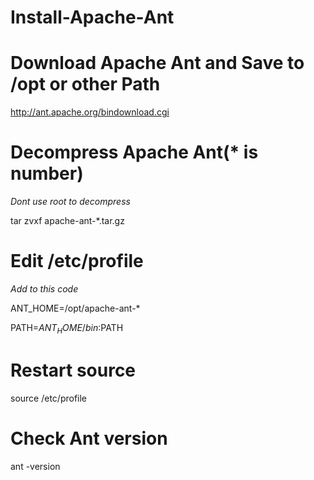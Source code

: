 Install-Apache-Ant
==================
Download Apache Ant and Save to /opt or other Path
==================
http://ant.apache.org/bindownload.cgi

Decompress Apache Ant(* is number)
==================
*Dont use root to decompress*

tar zvxf apache-ant-*.tar.gz


Edit /etc/profile
==================
*Add to this code*

ANT_HOME=/opt/apache-ant-*

PATH=$ANT_HOME/bin:$PATH

Restart source
==================
source  /etc/profile

Check Ant version 
==================
ant -version

